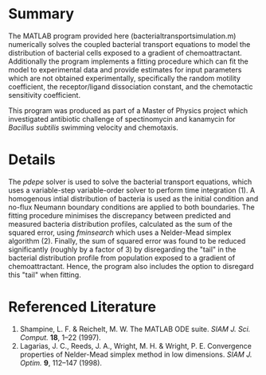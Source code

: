 # Summary
The MATLAB program provided here (bacterialtransportsimulation.m) numerically solves the coupled bacterial transport equations to model the distribution of bacterial cells exposed to a gradient of chemoattractant. Additionally the program implements a fitting procedure which can fit the model to experimental data and provide estimates for input parameters which are not obtained experimentally, specifically the random motility coefficient, the receptor/ligand dissociation constant, and the chemotactic sensitivity coefficient.

This program was produced as part of a Master of Physics project which investigated antibiotic challenge of spectinomycin and kanamycin for *Bacillus subtilis* swimming velocity and chemotaxis.

# Details
The *pdepe* solver is used to solve the bacterial transport equations, which uses a variable-step variable-order solver to perform time integration (1). A homogenous intial distribution of bacteria is used as the initial condition and no-flux Neumann boundary conditions are applied to both boundaries.
The fitting procedure minimises the discrepancy between predicted and measured bacteria distribution profiles, calculated as the sum of the squared error, using *fminsearch* which uses a Nelder-Mead simplex algorithm (2). Finally, the sum of squared error was found to be reduced significantly (roughly by a factor of 3) by disregarding the "tail" in the bacterial distribution profile from population exposed to a gradient of chemoattractant. Hence, the program also includes the option to disregard this "tail" when fitting.

# Referenced Literature
1. Shampine, L. F. & Reichelt, M. W. The MATLAB ODE suite. *SIAM J. Sci. Comput.* **18**, 1–22 (1997).
2. Lagarias, J. C., Reeds, J. A., Wright, M. H. & Wright, P. E. Convergence properties of Nelder-Mead simplex method in low dimensions. *SIAM J. Optim.* **9**, 112–147 (1998).
